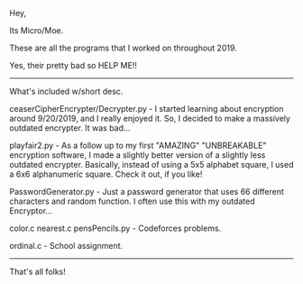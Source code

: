 Hey,

Its Micro/Moe.

These are all the programs that I worked on throughout 2019.

Yes, their pretty bad so HELP ME!!

-------------------------------------

What's included w/short desc.

ceaserCipherEncrypter/Decrypter.py - I started learning about encryption around 9/20/2019, and I really enjoyed it.
So, I decided to make a massively outdated encrypter. It was bad...

playfair2.py - As a follow up to my first "AMAZING" "UNBREAKABLE" encryption software, I made a slightly better version of a slightly less outdated encrypter. Basically, instead of using a 5x5 alphabet square, I used a 6x6 alphanumeric square. Check it out, if you like!

PasswordGenerator.py - Just a password generator that uses 66 different characters and random function. I often use this with my outdated Encryptor...

color.c nearest.c pensPencils.py - Codeforces problems.

ordinal.c - School assignment.

-------------------------------------

That's all folks!
